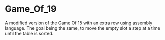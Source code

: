 # Game_Of_19

  A modified version of the Game Of 15 with an extra row using assembly language. 
  The goal being the same, to move the empty slot a step at a time until the table is sorted.
